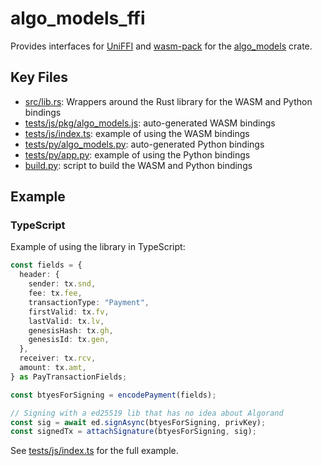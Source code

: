 # algo_models_ffi

Provides interfaces for [UniFFI](https://github.com/mozilla/uniffi-rs) and [wasm-pack](https://github.com/rustwasm/wasm-pack) for the [algo_models](../algo_models/) crate.

## Key Files

- [src/lib.rs](src/lib.rs): Wrappers around the Rust library for the WASM and Python bindings
- [tests/js/pkg/algo_models.js](tests/js/pkg/algo_models.js): auto-generated WASM bindings
- [tests/js/index.ts](tests/js/index.ts): example of using the WASM bindings
- [tests/py/algo_models.py](tests/py/algo_models.py): auto-generated Python bindings
- [tests/py/app.py](tests/py/app.py): example of using the Python bindings
- [build.py](build.py): script to build the WASM and Python bindings

## Example

### TypeScript

Example of using the library in TypeScript:

```ts
const fields = {
  header: {
    sender: tx.snd,
    fee: tx.fee,
    transactionType: "Payment",
    firstValid: tx.fv,
    lastValid: tx.lv,
    genesisHash: tx.gh,
    genesisId: tx.gen,
  },
  receiver: tx.rcv,
  amount: tx.amt,
} as PayTransactionFields;

const btyesForSigning = encodePayment(fields);

// Signing with a ed25519 lib that has no idea about Algorand
const sig = await ed.signAsync(btyesForSigning, privKey);
const signedTx = attachSignature(btyesForSigning, sig);
```

See [tests/js/index.ts](tests/js/index.ts) for the full example.
